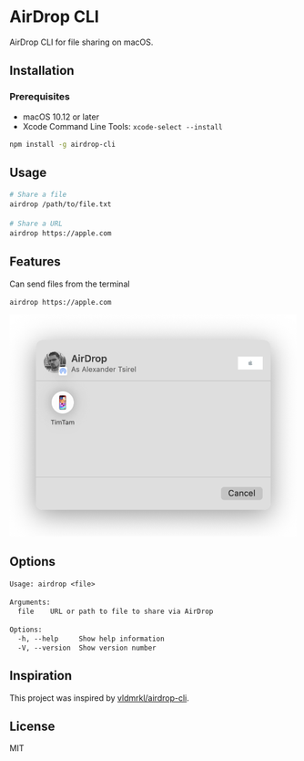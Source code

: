 # AirDrop CLI

AirDrop CLI for file sharing on macOS.

## Installation

### Prerequisites

- macOS 10.12 or later
- Xcode Command Line Tools: `xcode-select --install`

```bash
npm install -g airdrop-cli
```

## Usage

```bash
# Share a file
airdrop /path/to/file.txt

# Share a URL
airdrop https://apple.com
```

## Features

Can send files from the terminal

`airdrop https://apple.com`

<img src="media/screenshot.png" alt="AirDrop CLI Demo" width="600">


## Options

```
Usage: airdrop <file>

Arguments:
  file    URL or path to file to share via AirDrop

Options:
  -h, --help     Show help information
  -V, --version  Show version number
```

## Inspiration

This project was inspired by [vldmrkl/airdrop-cli](https://github.com/vldmrkl/airdrop-cli).

## License

MIT
